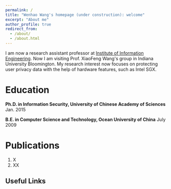```yaml
---
permalink: /
title: "Wenhao Wang's homepage (under construction): welcome"
excerpt: "About me"
author_profile: true
redirect_from: 
  - /about/
  - /about.html
---
```


I am now a research assistant professor at [Institute of Information Engineering](http://www.iie.ac.cn/). Now I am visiting Prof. XiaoFeng Wang's group in Indiana University Bloomington. My research interest now focuses on protecting user privacy data with the help of hardware features, such as Intel SGX. 

Education
======
**Ph.D. in Information Security, University of Chinese Academy of Sciences**                    Jan. 2015

**B.E. in Computer Science and Technology, Ocean University of China**                         July 2009

Publications
======
1. X
1. XX

Useful Links
------
